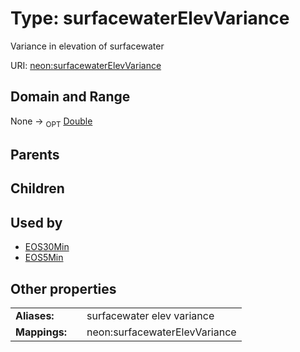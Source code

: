 
# Type: surfacewaterElevVariance


Variance in elevation of surfacewater

URI: [neon:surfacewaterElevVariance](https://data.neonscience.org/surfacewaterElevVariance)


## Domain and Range

None ->  <sub>OPT</sub> [Double](types/Double.md)

## Parents


## Children


## Used by

 * [EOS30Min](EOS30Min.md)
 * [EOS5Min](EOS5Min.md)

## Other properties

|  |  |  |
| --- | --- | --- |
| **Aliases:** | | surfacewater elev variance |
| **Mappings:** | | neon:surfacewaterElevVariance |

